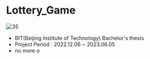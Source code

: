 # Lottery_Game
![35](https://github.com/binhao22/LotteryGame/assets/73528043/3861b372-b1be-409a-ad89-fbc9120d87ed)
* BIT(Beijing Institute of Technology) Bachelor's thesis
* Project Period : 2022.12.06 ~ 2023.06.05
* no more o
